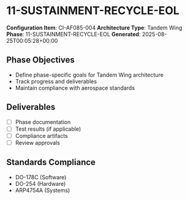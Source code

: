 # 11-SUSTAINMENT-RECYCLE-EOL

**Configuration Item**: CI-AF085-004
**Architecture Type**: Tandem Wing
**Phase**: 11-SUSTAINMENT-RECYCLE-EOL
**Generated**: 2025-08-25T00:05:28+00:00

## Phase Objectives
- Define phase-specific goals for Tandem Wing architecture
- Track progress and deliverables
- Maintain compliance with aerospace standards

## Deliverables
- [ ] Phase documentation
- [ ] Test results (if applicable)
- [ ] Compliance artifacts
- [ ] Review approvals

## Standards Compliance
- DO-178C (Software)
- DO-254 (Hardware)
- ARP4754A (Systems)
